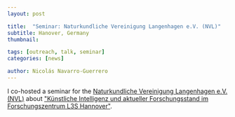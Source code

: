 ```yaml
---
layout: post

title:  "Seminar: Naturkundliche Vereinigung Langenhagen e.V. (NVL)"
subtitle: Hanover, Germany
thumbnail: 

tags: [outreach, talk, seminar]
categories: [news]

author: Nicolás Navarro-Guerrero
---
```


I co-hosted a seminar for the <a href="https://nvl-langenhagen.de/veranstaltungen.html" target="_blank">Naturkundliche Vereinigung Langenhagen e.V. (NVL)</a> about <a href="https://nvl-langenhagen.de/img/veranstaltungen/1_2024_05.svg" target="_blank">"Künstliche Intelligenz und aktueller Forschungsstand im Forschungszentrum L3S Hannover"</a>.
<!--more-->


